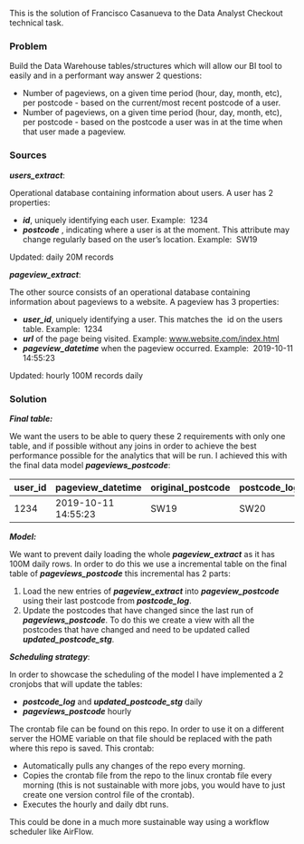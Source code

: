 This is the solution of Francisco Casanueva to the Data Analyst Checkout technical task.

### Problem

Build the Data Warehouse tables/structures which will allow our BI tool to easily and in a performant way answer 2 questions:

- Number of pageviews, on a given time period (hour, day, month, etc), per postcode - based on the current/most recent postcode of a user.
- Number of pageviews, on a given time period (hour, day, month, etc), per postcode - based on the postcode a user was in at the time when that user made a pageview.

### Sources

***users_extract***:

Operational database containing information about users. A user has 2 properties:
- ***id​***, uniquely identifying each user. Example: ​ 1234
- ***postcode​*** , indicating where a user is at the moment. This attribute may change regularly based on the user’s location. Example: ​ SW19

Updated: daily
20M records

***pageview_extract***:

The other source consists of an operational database containing information about pageviews to a website. A pageview has 3 properties:
- ***user_id***​, uniquely identifying a user. This matches the ​ id​ on the users table. Example: ​ 1234
- ***url*** of the page being visited. Example: ​ www.website.com/index.html
- ***pageview_datetime***​ when the pageview occurred. Example: ​ 2019-10-11 14:55:23

Updated: hourly
100M records daily

### Solution

***Final table:***

We want the users to be able to query these 2 requirements with only one table, and if possible without any joins in order to achieve the best performance possible for the analytics that will be run. I achieved this with the final data model ___pageviews_postcode___:

| user_id  | pageview_datetime  | original_postcode  | postcode_log  | postcode_updated_date  |
|---|---|---|---|---|
| 1234  |  2019-10-11 14:55:23 | SW19  |  SW20 |  2019-10-20 00:00:03 |

***Model:***

We want to prevent daily loading the whole ***pageview_extract*** as it has 100M daily rows. In order to do this we use a incremental table on the final table of ___pageviews_postcode___ this incremental has 2 parts:

1. Load the new entries of ***pageview_extract*** into ___pageview_postcode___ using their last postcode from ___postcode_log___.
2. Update the postcodes that have changed since the last run of ___pageviews_postcode___. To do this we create a view with all the postcodes that have changed and need to be updated called ___updated_postcode_stg___.


***Scheduling strategy***:

In order to showcase the scheduling of the model I have implemented a 2 cronjobs that will update the tables:
  - ___postcode_log___ and ___updated_postcode_stg___ daily
  - ___pageviews_postcode___ hourly

The crontab file can be found on this repo. In order to use it on a different server the HOME variable on that file should be replaced with the path where this repo is saved. This crontab:
- Automatically pulls any changes of the repo every morning.
- Copies the crontab file from the repo to the linux crontab file every morning (this is not sustainable with more jobs, you would have to just create one version control file of the crontab).
- Executes the hourly and daily dbt runs.

This could be done in a much more sustainable way using a workflow scheduler like AirFlow.
